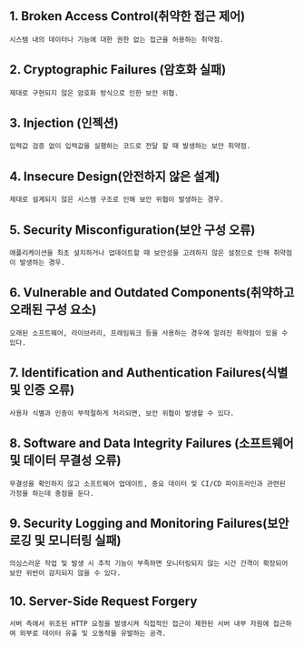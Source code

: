 ## 1. Broken Access Control(취약한 접근 제어)

    시스템 내의 데이터나 기능에 대한 권한 없는 접근을 허용하는 취약점.

## 2. Cryptographic Failures (암호화 실패)

    제대로 구현되지 않은 암호화 방식으로 인한 보안 위협.

## 3. Injection (인젝션)

    입력값 검증 없이 입력값을 실행하는 코드로 전달 할 때 발생하는 보안 취약점.

## 4. Insecure Design(안전하지 않은 설계)

    제대로 설계되지 않은 시스템 구조로 인해 보안 위협이 발생하는 경우.

## 5. Security Misconfiguration(보안 구성 오류)

    애플리케이션을 최초 설치하거나 업데이트할 때 보안성을 고려하지 않은 설정으로 인해 취약점이 발생하는 경우.

## 6. Vulnerable and Outdated Components(취약하고 오래된 구성 요소)

    오래된 소프트웨어, 라이브러리, 프레임워크 등을 사용하는 경우에 알려진 취약점이 있을 수 있다.

## 7. Identification and Authentication Failures(식별 및 인증 오류)

    사용자 식별과 인증이 부적절하게 처리되면, 보안 위협이 발생할 수 있다.

## 8. Software and Data Integrity Failures (소프트웨어 및 데이터 무결성 오류)

    무결성을 확인하지 않고 소프트웨어 업데이트, 중요 데이터 및 CI/CD 파이프라인과 관련된 가정을 하는데 중점을 둔다.

## 9. Security Logging and Monitoring Failures(보안 로깅 및 모니터링 실패)

    의심스러운 작업 및 발생 시 추적 기능이 부족하면 모니터링되지 않는 시간 간격이 확장되어 보안 위반이 감지되지 않을 수 있다.

## 10. Server-Side Request Forgery

    서버 측에서 위조된 HTTP 요청을 발생시켜 직접적인 접근이 제한된 서버 내부 자원에 접근하여 외부로 데이터 유출 및 오동작을 유발하는 공격.
